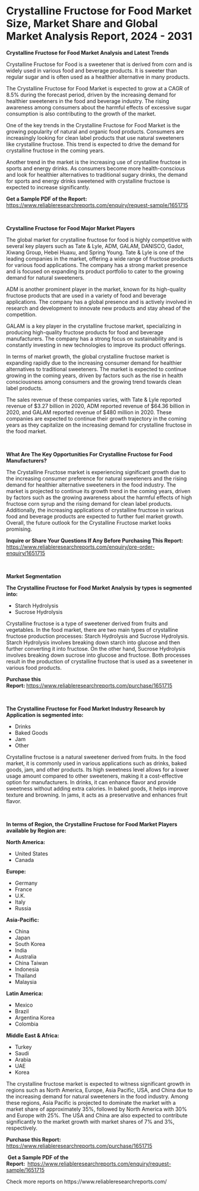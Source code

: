 <p><h1>Crystalline Fructose for Food Market Size, Market Share and Global Market Analysis Report, 2024 - 2031</h1></p><p><strong>Crystalline Fructose for Food Market Analysis and Latest Trends</strong></p>
<p><p>Crystalline Fructose for Food is a sweetener that is derived from corn and is widely used in various food and beverage products. It is sweeter than regular sugar and is often used as a healthier alternative in many products.</p><p>The Crystalline Fructose for Food Market is expected to grow at a CAGR of 8.5% during the forecast period, driven by the increasing demand for healthier sweeteners in the food and beverage industry. The rising awareness among consumers about the harmful effects of excessive sugar consumption is also contributing to the growth of the market.</p><p>One of the key trends in the Crystalline Fructose for Food Market is the growing popularity of natural and organic food products. Consumers are increasingly looking for clean label products that use natural sweeteners like crystalline fructose. This trend is expected to drive the demand for crystalline fructose in the coming years.</p><p>Another trend in the market is the increasing use of crystalline fructose in sports and energy drinks. As consumers become more health-conscious and look for healthier alternatives to traditional sugary drinks, the demand for sports and energy drinks sweetened with crystalline fructose is expected to increase significantly.</p></p>
<p><strong>Get a Sample PDF of the Report:&nbsp;</strong> <a href="https://www.reliableresearchreports.com/enquiry/request-sample/1651715">https://www.reliableresearchreports.com/enquiry/request-sample/1651715</a></p>
<p>&nbsp;</p>
<p><strong>Crystalline Fructose for Food Major Market Players</strong></p>
<p><p>The global market for crystalline fructose for food is highly competitive with several key players such as Tate & Lyle, ADM, GALAM, DANISCO, Gadot, Xiwang Group, Hebei Huaxu, and Spring Young. Tate & Lyle is one of the leading companies in the market, offering a wide range of fructose products for various food applications. The company has a strong market presence and is focused on expanding its product portfolio to cater to the growing demand for natural sweeteners.</p><p>ADM is another prominent player in the market, known for its high-quality fructose products that are used in a variety of food and beverage applications. The company has a global presence and is actively involved in research and development to innovate new products and stay ahead of the competition.</p><p>GALAM is a key player in the crystalline fructose market, specializing in producing high-quality fructose products for food and beverage manufacturers. The company has a strong focus on sustainability and is constantly investing in new technologies to improve its product offerings.</p><p>In terms of market growth, the global crystalline fructose market is expanding rapidly due to the increasing consumer demand for healthier alternatives to traditional sweeteners. The market is expected to continue growing in the coming years, driven by factors such as the rise in health consciousness among consumers and the growing trend towards clean label products.</p><p>The sales revenue of these companies varies, with Tate & Lyle reported revenue of $3.27 billion in 2020, ADM reported revenue of $64.36 billion in 2020, and GALAM reported revenue of $480 million in 2020. These companies are expected to continue their growth trajectory in the coming years as they capitalize on the increasing demand for crystalline fructose in the food market.</p></p>
<p>&nbsp;</p>
<p><strong>What Are The Key Opportunities For Crystalline Fructose for Food Manufacturers?</strong></p>
<p><p>The Crystalline Fructose market is experiencing significant growth due to the increasing consumer preference for natural sweeteners and the rising demand for healthier alternative sweeteners in the food industry. The market is projected to continue its growth trend in the coming years, driven by factors such as the growing awareness about the harmful effects of high fructose corn syrup and the rising demand for clean label products. Additionally, the increasing applications of crystalline fructose in various food and beverage products are expected to further fuel market growth. Overall, the future outlook for the Crystalline Fructose market looks promising.</p></p>
<p><strong>Inquire or Share Your Questions If Any Before Purchasing This Report:</strong> <a href="https://www.reliableresearchreports.com/enquiry/pre-order-enquiry/1651715">https://www.reliableresearchreports.com/enquiry/pre-order-enquiry/1651715</a></p>
<p>&nbsp;</p>
<p><strong>Market Segmentation</strong></p>
<p><strong>The Crystalline Fructose for Food Market Analysis by types is segmented into:</strong></p>
<p><ul><li>Starch Hydrolysis</li><li>Sucrose Hydrolysis</li></ul></p>
<p><p>Crystalline fructose is a type of sweetener derived from fruits and vegetables. In the food market, there are two main types of crystalline fructose production processes: Starch Hydrolysis and Sucrose Hydrolysis. Starch Hydrolysis involves breaking down starch into glucose and then further converting it into fructose. On the other hand, Sucrose Hydrolysis involves breaking down sucrose into glucose and fructose. Both processes result in the production of crystalline fructose that is used as a sweetener in various food products.</p></p>
<p><strong>Purchase this Report:&nbsp;</strong><a href="https://www.reliableresearchreports.com/purchase/1651715">https://www.reliableresearchreports.com/purchase/1651715</a></p>
<p>&nbsp;</p>
<p><strong>The Crystalline Fructose for Food Market Industry Research by Application is segmented into:</strong></p>
<p><ul><li>Drinks</li><li>Baked Goods</li><li>Jam</li><li>Other</li></ul></p>
<p><p>Crystalline fructose is a natural sweetener derived from fruits. In the food market, it is commonly used in various applications such as drinks, baked goods, jam, and other products. Its high sweetness level allows for a lower usage amount compared to other sweeteners, making it a cost-effective option for manufacturers. In drinks, it can enhance flavor and provide sweetness without adding extra calories. In baked goods, it helps improve texture and browning. In jams, it acts as a preservative and enhances fruit flavor.</p></p>
<p>&nbsp;</p>
<p><strong>In terms of Region, the Crystalline Fructose for Food Market Players available by Region are:</strong></p>
<p>
    <p> <strong> North America: </strong>
        <ul>
            <li>United States</li>
            <li>Canada</li>
        </ul>
        </p> 
    <p> <strong> Europe: </strong>
        <ul>
            <li>Germany</li>
            <li>France</li>
            <li>U.K.</li>
            <li>Italy</li>
            <li>Russia</li>
        </ul>
        </p> 
    <p> <strong> Asia-Pacific: </strong>
        <ul>
            <li>China</li>
            <li>Japan</li>
            <li>South Korea</li>
            <li>India</li>
            <li>Australia</li>
            <li>China Taiwan</li>
            <li>Indonesia</li>
            <li>Thailand</li>
            <li>Malaysia</li>
        </ul>
        </p> 
    <p> <strong> Latin America: </strong>
        <ul>
            <li>Mexico</li>
            <li>Brazil</li>
            <li>Argentina Korea</li>
            <li>Colombia</li>
        </ul>
        </p> 
    <p> <strong> Middle East & Africa: </strong>
        <ul>
            <li>Turkey</li>
            <li>Saudi</li>
            <li>Arabia</li>
            <li>UAE</li>
            <li>Korea</li>
        </ul>
    </p>
    </p>
<p><p>The crystalline fructose market is expected to witness significant growth in regions such as North America, Europe, Asia Pacific, USA, and China due to the increasing demand for natural sweeteners in the food industry. Among these regions, Asia Pacific is projected to dominate the market with a market share of approximately 35%, followed by North America with 30% and Europe with 25%. The USA and China are also expected to contribute significantly to the market growth with market shares of 7% and 3%, respectively.</p></p>
<p><strong>Purchase this Report: </strong><a href="https://www.reliableresearchreports.com/purchase/1651715">https://www.reliableresearchreports.com/purchase/1651715</a></p>
<p>&nbsp;<strong>Get a Sample PDF of the Report:&nbsp;&nbsp;</strong><a href="https://www.reliableresearchreports.com/enquiry/request-sample/1651715">https://www.reliableresearchreports.com/enquiry/request-sample/1651715</a></p>
<p><strong></strong></p>
<p>Check more reports on https://www.reliableresearchreports.com/</p>